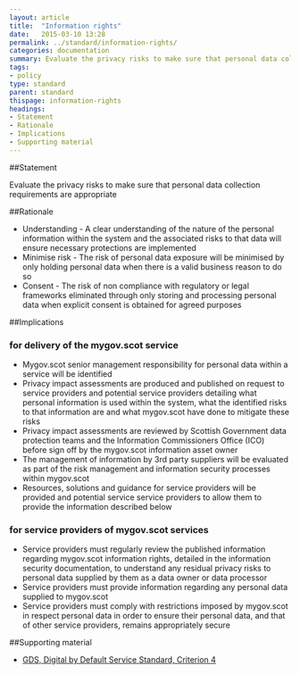 ```yaml
---
layout: article
title:  "Information rights"
date:   2015-03-10 13:28
permalink: ../standard/information-rights/ 
categories: documentation
summary: Evaluate the privacy risks to make sure that personal data collection requirements are appropriate
tags: 
- policy
type: standard
parent: standard
thispage: information-rights
headings:
- Statement
- Rationale
- Implications
- Supporting material
---
```


##Statement

Evaluate the privacy risks to make sure that personal data collection requirements are appropriate

##Rationale

* Understanding - A clear understanding of the nature of the personal information within the system and the associated risks to that data will ensure necessary protections are implemented
* Minimise risk - The risk of personal data exposure will be minimised by only holding personal data when there is a valid business reason to do so
* Consent - The risk of non compliance with regulatory or legal frameworks eliminated through only storing and processing personal data when explicit consent is obtained for agreed purposes

##Implications

### for delivery of the mygov.scot service

* Mygov.scot senior management responsibility for personal data within a service will be identified 
* Privacy impact assessments are produced and published on request to service providers and potential service providers detailing what personal information is used within the system, what the identified risks to that information are and what mygov.scot have done to mitigate these risks
* Privacy impact assessments are reviewed by Scottish Government data protection teams and the Information Commissioners Office (ICO) before sign off by the mygov.scot information asset owner
* The management of information by 3rd party suppliers will be evaluated as part of the risk management and information security processes within mygov.scot
* Resources, solutions and guidance for service providers will be provided and potential service service providers to allow them to provide the information described below

### for service providers of mygov.scot services

* Service providers must regularly review the published information regarding mygov.scot  information rights, detailed in the information security documentation, to understand any residual privacy risks to personal data supplied by them as a data owner or data processor
* Service providers must provide information regarding any personal data supplied to mygov.scot
* Service providers must comply with restrictions imposed by mygov.scot in respect personal data in order to ensure their personal data, and that of other service providers, remains appropriately secure

##Supporting material

- [GDS, Digital by Default Service Standard, Criterion 4](https://www.gov.uk/service-manual/digital-by-default#criterion-4)
